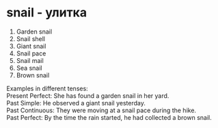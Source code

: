 # snail - улитка

1. Garden snail  
2. Snail shell  
3. Giant snail  
4. Snail pace  
5. Snail mail  
6. Sea snail  
7. Brown snail  

Examples in different tenses:  
Present Perfect: She has found a garden snail in her yard.  
Past Simple: He observed a giant snail yesterday.  
Past Continuous: They were moving at a snail pace during the hike.  
Past Perfect: By the time the rain started, he had collected a brown snail.
